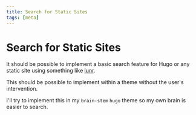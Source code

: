 ```yaml
---
title: Search for Static Sites
tags: [meta]
---
```


# Search for Static Sites

It should be possible to implement a basic search feature for Hugo or any static site using something like [lunr](https://victoria.dev/blog/add-search-to-hugo-static-sites-with-lunr/).

This should be possible to implement within a theme without the user's intervention.

I'll try to implement this in my `brain-stem` `hugo` theme so my own brain is easier to search.


